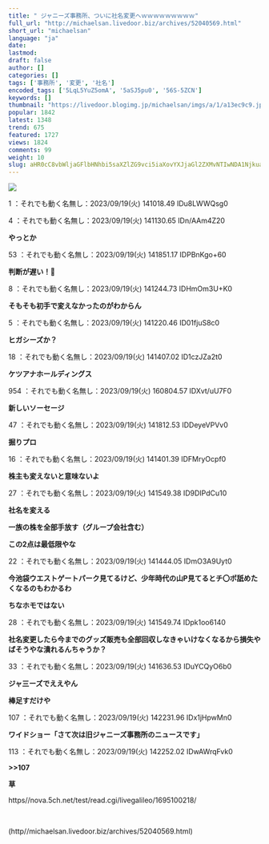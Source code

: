 ```yaml
---
title: " ジャニーズ事務所、ついに社名変更へｗｗｗｗｗｗｗｗｗ"
full_url: "http://michaelsan.livedoor.biz/archives/52040569.html"
short_url: "michaelsan"
language: "ja"
date: 
lastmod: 
draft: false
author: []
categories: []
tags: ['事務所', '変更', '社名']
encoded_tags: ['5LqL5YuZ5omA', '5aSJ5pu0', '56S-5ZCN']
keywords: []
thumbnail: "https://livedoor.blogimg.jp/michaelsan/imgs/a/1/a13ec9c9.jpg"
popular: 1842
latest: 1348
trend: 675
featured: 1727
views: 1824
comments: 99
weight: 10
slug: aHR0cC8vbWljaGFlbHNhbi5saXZlZG9vci5iaXovYXJjaGl2ZXMvNTIwNDA1NjkuaHRtbA==
---
```


![](https://livedoor.blogimg.jp/michaelsan/imgs/a/1/a13ec9c9.jpg)

<div><p>1 ：それでも動く名無し：2023/09/19(火) 141018.49 IDu8LWWQsg0</p><p>4 ：それでも動く名無し：2023/09/19(火) 141130.65 IDn/AAm4Z20</p><b><p>やっとか </p></b><p>53 ：それでも動く名無し：2023/09/19(火) 141851.17 IDPBnKgo+60</p><b><p>判断が遅い！👺 </p></b><p>8 ：それでも動く名無し：2023/09/19(火) 141244.73 IDHmOm3U+K0</p><b><p>そもそも初手で変えなかったのがわからん </p></b><p>5 ：それでも動く名無し：2023/09/19(火) 141220.46 ID01fjuS8c0</p><b><p>ヒガシーズか？ </p></b><p>18 ：それでも動く名無し：2023/09/19(火) 141407.02 ID1czJZa2t0</p><b><p>ケツアナホールディングス </p></b><p>954 ：それでも動く名無し：2023/09/19(火) 160804.57 IDXvt/uU7F0</p><b><p>新しいソーセージ </p></b><p>47 ：それでも動く名無し：2023/09/19(火) 141812.53 IDDeyeVPVv0</p><b><p><p>掘りプロ</p></p></b><p>16 ：それでも動く名無し：2023/09/19(火) 141401.39 IDFMryOcpf0</p><b><p>株主も変えないと意味ないよ </p></b><i><b></b></i><p>27 ：それでも動く名無し：2023/09/19(火) 141549.38 ID9DIPdCu10</p><p><p><b></b></p></p><p><b><p>社名を変える</p></b></p><p><b><p></p></b></p><p><b><p>一族の株を全部手放す（グループ会社含む）</p></b></p><p><b><p></p></b></p><b><p>この2点は最低限やな </p></b><p>22 ：それでも動く名無し：2023/09/19(火) 141444.05 IDmO3A9Uyt0</p><p><b><p>今池袋ウエストゲートパーク見てるけど、少年時代の山P見てるとチ〇ポ舐めたくなるのもわかるわ</p></b></p><p><b><p></p></b></p><b><p>ちなホモではない </p></b><p>28 ：それでも動く名無し：2023/09/19(火) 141549.74 IDpk1oo6140</p><b><p>社名変更したら今までのグッズ販売も全部回収しなきゃいけなくなるから損失やばそうやな潰れるんちゃうか？ </p></b><p>33 ：それでも動く名無し：2023/09/19(火) 141636.53 IDuYCQyO6b0</p><p><b><p>ジャ三ーズでええやん </p></b></p><p><b><p></p></b></p><b><p>棒足すだけや</p></b><p>107 ：それでも動く名無し：2023/09/19(火) 142231.96 IDx1jHpwMn0</p><b><p>ワイドショー「さて次は旧ジャニーズ事務所のニュースです」 </p></b><p>113 ：それでも動く名無し：2023/09/19(火) 142252.02 IDwAWrqFvk0</p><p><b><p>>>107</p></b></p><p><b><p></p></b></p><b><p>草 </p></b><p>https//nova.5ch.net/test/read.cgi/livegalileo/1695100218/</p><br clear='all'> <p id='a6850dc6aefc0d5bbff2bea180d92d89'> </p> <p id='a6850dc6aefc0d5bbff2bea180d92d89'> </p> <p class='alistcloud-container-6795'></p> </div>

(http//michaelsan.livedoor.biz/archives/52040569.html)

